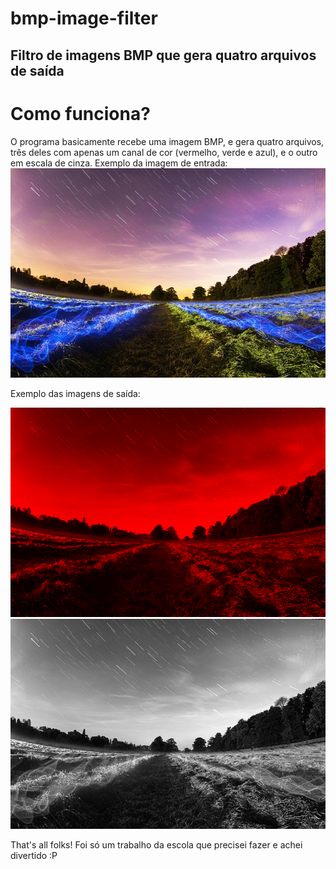 # bmp-image-filter
## Filtro de imagens BMP que gera quatro arquivos de saída

# Como funciona?
O programa basicamente recebe uma imagem BMP, e gera quatro arquivos, três deles com apenas um canal de cor (vermelho, verde e azul), e o outro em escala de cinza.
Exemplo da imagem de entrada:
<img src="imgs/test_img.bmp">

Exemplo das imagens de saída:

<img src="imgs/test_img_R.bmp">
<img src="imgs/test_img_gs.bmp">

That's all folks! Foi só um trabalho da escola que precisei fazer e achei divertido :P
